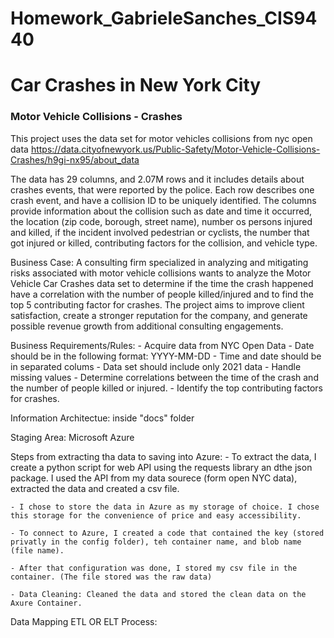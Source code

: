 # Homework_GabrieleSanches_CIS9440

# Car Crashes in New York City 
### Motor Vehicle Collisions - Crashes

This project uses the data set for motor vehicles collisions from nyc open data https://data.cityofnewyork.us/Public-Safety/Motor-Vehicle-Collisions-Crashes/h9gi-nx95/about_data

The data has 29 columns, and 2.07M rows and it includes details about crashes events, that were reported by the police. Each row describes one crash event, and have a collision ID to be uniquely identified. The columns provide information  about the collision such as date and time it occurred, the location (zip code, borough, street name), number os persons injured and killed, if the incident involved pedestrian or cyclists, the number that got injured or killed, contributing factors for the collision, and vehicle type.


Business Case: 
    A consulting firm specialized in analyzing and mitigating risks associated with motor vehicle collisions wants to analyze the Motor Vehicle Car Crashes data set to determine if the time the crash happened have a correlation with the number of people killed/injured and to find the top 5 contributing factor for crashes. 
    The project aims to improve client satisfaction, create a stronger reputation for the company, and generate possible revenue growth from additional consulting engagements. 

Business Requirements/Rules:
    - Acquire data from NYC Open Data
    - Date should be in the following format: YYYY-MM-DD
    - Time and date should be in separated colums
    - Data set should include only 2021 data 
    - Handle missing values
    - Determine correlations between the time of the crash and the number of people killed or injured.
    - Identify the top contributing factors for crashes.


Information Architectue: inside "docs" folder

Staging Area: Microsoft Azure 

Steps from extracting tha data to saving into Azure:
    - To extract the data, I create a python script for web API using the requests library an dthe json package. I used the API from my data sourece (form open NYC data), extracted the data and created a csv file.

    - I chose to store the data in Azure as my storage of choice. I chose this storage for the convenience of price and easy accessibility. 

    - To connect to Azure, I created a code that contained the key (stored privatly in the config folder), teh container name, and blob name (file name).

    - After that configuration was done, I stored my csv file in the container. (The file stored was the raw data)

    - Data Cleaning: Cleaned the data and stored the clean data on the Axure Container. 

Data Mapping
ETL OR ELT Process: